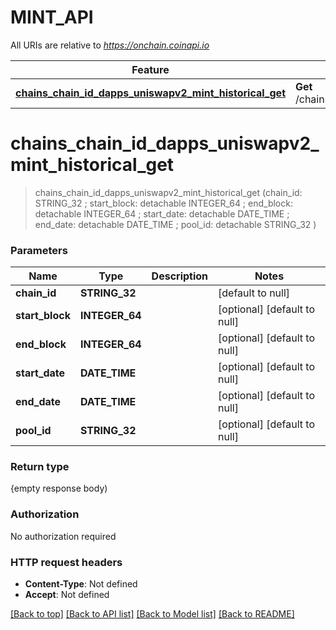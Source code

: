 # MINT_API

All URIs are relative to *https://onchain.coinapi.io*

Feature | HTTP request | Description
------------- | ------------- | -------------
[**chains_chain_id_dapps_uniswapv2_mint_historical_get**](MINT_API.md#chains_chain_id_dapps_uniswapv2_mint_historical_get) | **Get** /chains/{chain_id}/dapps/uniswapv2/mint/historical | 


# **chains_chain_id_dapps_uniswapv2_mint_historical_get**
> chains_chain_id_dapps_uniswapv2_mint_historical_get (chain_id: STRING_32 ; start_block:  detachable INTEGER_64 ; end_block:  detachable INTEGER_64 ; start_date:  detachable DATE_TIME ; end_date:  detachable DATE_TIME ; pool_id:  detachable STRING_32 )





### Parameters

Name | Type | Description  | Notes
------------- | ------------- | ------------- | -------------
 **chain_id** | **STRING_32**|  | [default to null]
 **start_block** | **INTEGER_64**|  | [optional] [default to null]
 **end_block** | **INTEGER_64**|  | [optional] [default to null]
 **start_date** | **DATE_TIME**|  | [optional] [default to null]
 **end_date** | **DATE_TIME**|  | [optional] [default to null]
 **pool_id** | **STRING_32**|  | [optional] [default to null]

### Return type

{empty response body)

### Authorization

No authorization required

### HTTP request headers

 - **Content-Type**: Not defined
 - **Accept**: Not defined

[[Back to top]](#) [[Back to API list]](../README.md#documentation-for-api-endpoints) [[Back to Model list]](../README.md#documentation-for-models) [[Back to README]](../README.md)

